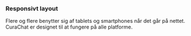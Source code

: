 ### Responsivt layout

Flere og flere benytter sig af tablets og smartphones når det går på nettet. CuraChat er designet til at fungere på alle platforme.
